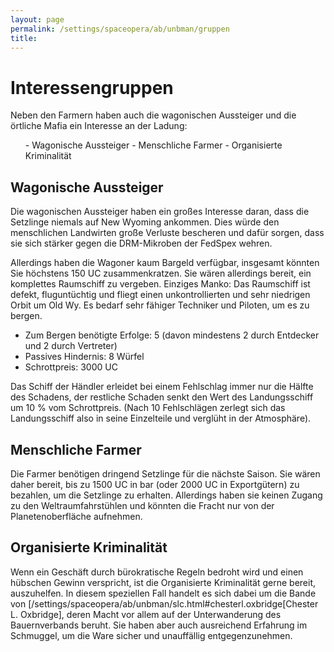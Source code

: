 ```yaml
---
layout: page
permalink: /settings/spaceopera/ab/unbman/gruppen
title: 
---
```


# Interessengruppen

Neben den Farmern haben auch die wagonischen Aussteiger und die örtliche Mafia ein Interesse an der Ladung:

<ol>
- Wagonische Aussteiger
- Menschliche Farmer
- Organisierte Kriminalität
</ol>
<h2 class="western">Wagonische Aussteiger</h2>
Die wagonischen Aussteiger haben ein großes Interesse daran, dass die Setzlinge niemals auf New Wyoming ankommen. Dies würde den menschlichen Landwirten große Verluste bescheren und dafür sorgen, dass sie sich stärker gegen die DRM-Mikroben der FedSpex wehren.

Allerdings haben die Wagoner kaum Bargeld verfügbar, insgesamt könnten Sie höchstens 150 UC zusammenkratzen. Sie wären allerdings bereit, ein komplettes Raumschiff zu vergeben. Einziges Manko: Das Raumschiff ist defekt, fluguntüchtig und fliegt einen unkontrollierten und sehr niedrigen Orbit um Old Wy. Es bedarf sehr fähiger Techniker und Piloten, um es zu bergen.

- Zum Bergen benötigte Erfolge: 5 (davon mindestens 2 durch Entdecker und 2 durch Vertreter)
- Passives Hindernis: 8 Würfel
- Schrottpreis: 3000 UC

Das Schiff der Händler erleidet bei einem Fehlschlag immer nur die Hälfte des Schadens, der restliche Schaden senkt den Wert des Landungsschiff um 10 % vom Schrottpreis. (Nach 10 Fehlschlägen zerlegt sich das Landungsschiff also in seine Einzelteile und verglüht in der Atmosphäre).

<h2 class="western">Menschliche Farmer</h2>
Die Farmer benötigen dringend Setzlinge für die nächste Saison. Sie wären daher bereit, bis zu 1500 UC in bar (oder 2000 UC in Exportgütern) zu bezahlen, um die Setzlinge zu erhalten. Allerdings haben sie keinen Zugang zu den Weltraumfahrstühlen und könnten die Fracht nur von der Planetenoberfläche aufnehmen.

## Organisierte Kriminalität

Wenn ein Geschäft durch bürokratische Regeln bedroht wird und einen hübschen Gewinn verspricht, ist die Organisierte Kriminalität gerne bereit, auszuhelfen. In diesem speziellen Fall handelt es sich dabei um die Bande von [/settings/spaceopera/ab/unbman/slc.html#chesterl.oxbridge[Chester L. Oxbridge], deren Macht vor allem auf der Unterwanderung des Bauernverbands beruht. Sie haben aber auch ausreichend Erfahrung im Schmuggel, um die Ware sicher und unauffällig entgegenzunehmen.


